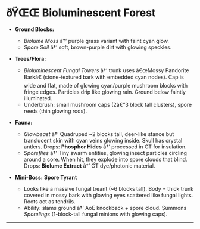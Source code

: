 ﻿# ðŸŒŒ Bioluminescent Forest

- **Ground Blocks:**

  - _Biolume Moss_ â†’ purple grass variant with faint cyan glow.
  - _Spore Soil_ â†’ soft, brown-purple dirt with glowing speckles.

- **Trees/Flora:**

  - _Bioluminescent Fungal Towers_ â†’ trunk uses â€œMossy Pandorite Barkâ€ (stone-textured bark with embedded cyan nodes). Cap is wide and flat, made of glowing cyan/purple mushroom blocks with fringe edges. Particles drip like glowing rain. Ground below faintly illuminated.
  - Underbrush: small mushroom caps (2â€“3 block tall clusters), spore reeds (thin glowing rods).

- **Fauna:**

  - _Glowbeast_ â†’ Quadruped \~2 blocks tall, deer-like stance but translucent skin with cyan veins glowing inside. Skull has crystal antlers. Drops: **Phosphor Hides** â†’ processed in GT for insulation.
  - _Sporeflies_ â†’ Tiny swarm entities, glowing insect particles circling around a core. When hit, they explode into spore clouds that blind. Drops: **Biolume Extract** â†’ GT dye/photonic material.

- **Mini-Boss:** **Spore Tyrant**

  - Looks like a massive fungal treant (\~6 blocks tall). Body = thick trunk covered in mossy bark with glowing eyes scattered like fungal lights. Roots act as tendrils.
  - Ability: slams ground â†’ AoE knockback + spore cloud. Summons _Sporelings_ (1-block-tall fungal minions with glowing caps).

---

##
